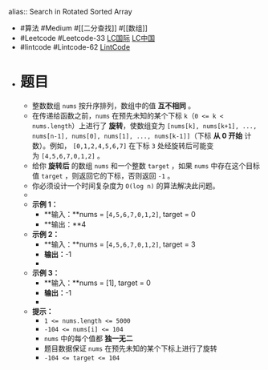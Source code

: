 alias:: Search in Rotated Sorted Array
- #算法 #Medium #[[二分查找]] #[[数组]]
- #Leetcode #Leetcode-33 [LC国际](https://leetcode.com/problems/search-in-rotated-sorted-array/) [LC中国](https://leetcode.cn/problems/search-in-rotated-sorted-array/)
- #lintcode #Lintcode-62 [LintCode](https://www.lintcode.com/problem/62/)
- # 题目
	- 整数数组 `nums` 按升序排列，数组中的值 **互不相同** 。
	- 在传递给函数之前，`nums` 在预先未知的某个下标 `k`（`0 <= k < nums.length`）上进行了 **旋转**，使数组变为 `[nums[k], nums[k+1], ..., nums[n-1], nums[0], nums[1], ..., nums[k-1]]`（下标 **从 0 开始** 计数）。例如， `[0,1,2,4,5,6,7]` 在下标 `3` 处经旋转后可能变为 `[4,5,6,7,0,1,2]` 。
	- 给你 **旋转后** 的数组 `nums` 和一个整数 `target` ，如果 `nums` 中存在这个目标值 `target` ，则返回它的下标，否则返回 `-1` 。
	- 你必须设计一个时间复杂度为 `O(log n)` 的算法解决此问题。
	-
	- **示例 1：**
		- **输入：**nums = [`4,5,6,7,0,1,2]`, target = 0
		- **输出：**4
	- **示例 2：**
		- **输入：**nums = [`4,5,6,7,0,1,2]`, target = 3
		- **输出：**-1
		-
	- **示例 3：**
		- **输入：**nums = [1], target = 0
		- **输出：**-1
		-
	- **提示：**
		- `1 <= nums.length <= 5000`
		- `-104 <= nums[i] <= 104`
		- `nums` 中的每个值都 **独一无二**
		- 题目数据保证 `nums` 在预先未知的某个下标上进行了旋转
		- `-104 <= target <= 104`